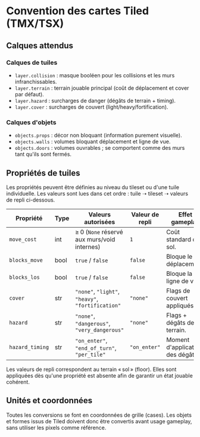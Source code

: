 # Convention des cartes Tiled (TMX/TSX)

## Calques attendus

### Calques de tuiles
- `layer.collision` : masque booléen pour les collisions et les murs infranchissables.
- `layer.terrain` : terrain jouable principal (coût de déplacement et cover par défaut).
- `layer.hazard` : surcharges de danger (dégâts de terrain + timing).
- `layer.cover` : surcharges de couvert (light/heavy/fortification).

### Calques d'objets
- `objects.props` : décor non bloquant (information purement visuelle).
- `objects.walls` : volumes bloquant déplacement et ligne de vue.
- `objects.doors` : volumes ouvrables ; se comportent comme des murs tant qu'ils sont fermés.

## Propriétés de tuiles
Les propriétés peuvent être définies au niveau du tileset ou d'une tuile individuelle. Les valeurs sont lues dans cet ordre : tuile ➝ tileset ➝ valeurs de repli ci-dessous.

Propriété       | Type | Valeurs autorisées                                | Valeur de repli | Effet gameplay
----------------|------|----------------------------------------------------|-----------------|----------------
`move_cost`     | int  | ≥ 0 (`None` réservé aux murs/void internes)        | `1`             | Coût standard du sol.
`blocks_move`   | bool | `true` / `false`                                   | `false`         | Bloque le déplacement.
`blocks_los`    | bool | `true` / `false`                                   | `false`         | Bloque la ligne de vue.
`cover`         | str  | `"none"`, `"light"`, `"heavy"`, `"fortification"` | `"none"`       | Flags de couvert appliqués.
`hazard`        | str  | `"none"`, `"dangerous"`, `"very_dangerous"`      | `"none"`       | Flags + dégâts de terrain.
`hazard_timing` | str  | `"on_enter"`, `"end_of_turn"`, `"per_tile"`      | `"on_enter"`   | Moment d'application des dégâts.

Les valeurs de repli correspondent au terrain « sol » (floor). Elles sont appliquées dès qu'une propriété est absente afin de garantir un état jouable cohérent.

## Unités et coordonnées
Toutes les conversions se font en coordonnées de grille (cases). Les objets et formes issus de Tiled doivent donc être convertis avant usage gameplay, sans utiliser les pixels comme référence.

